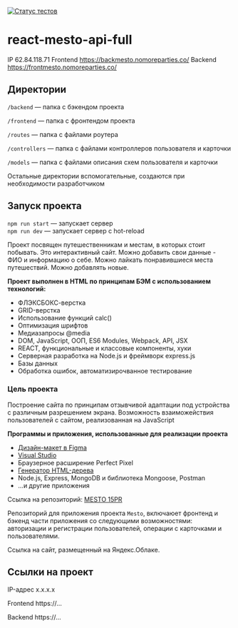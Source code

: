 [![Статус тестов](../../actions/workflows/tests.yml/badge.svg)](../../actions/workflows/tests.yml)

# react-mesto-api-full

IP 62.84.118.71
Frontend https://backmesto.nomoreparties.co/
Backend https://frontmesto.nomoreparties.co/

## Директории


`/backend` — папка с бэкендом проекта

`/frontend` — папка с фронтендом проекта

`/routes` — папка с файлами роутера

`/controllers` — папка с файлами контроллеров пользователя и карточки

`/models` — папка с файлами описания схем пользователя и карточки  
  
Остальные директории вспомогательные, создаются при необходимости разработчиком

## Запуск проекта

`npm run start` — запускает сервер   
`npm run dev` — запускает сервер с hot-reload

Проект посвящен путешественникам и местам, в которых стоит побывать. Это интерактивный сайт.
Можно добавить свои данные - ФИО и информацию о себе.
Можно лайкать понравившиеся места путешествий. Можно добавлять новые.

**Проект выполнен в HTML по принципам БЭМ с использованием технологий:**

* ФЛЭКСБОКС-верстка
* GRID-верстка
* Использование функций calc()
* Оптимизация шрифтов
* Медиазапросы @media
* DOM, JavaScript, ООП, ES6 Modules, Webpack, API, JSX
* REACT, функциональные и классовые компоненты, хуки
* Серверная разработка на Node.js и фреймворк express.js
* Базы данных
* Обработка ошибок, автоматизирочванное тестирование

### Цель проекта

Построение сайта по принципам отзывчивой адаптации под устройства с различным разрешением экрана.
Возможность взаиможействия пользователей с сайтом, реализованная на JavaScript

**Программы и приложения, использованные для реализации проекта**

* [Дизайн-макет в Figma](https://www.figma.com/)
* [Visual Studio](https://visualstudio.myproload.com/)
* Браузерное расширение Perfect Pixel
* [Генератор HTML-дерева](https://yoksel.github.io/html-tree/)
* Node.js, Express, MongoDB и библиотека Mongoose, Postman 
* ...и другие приложения

Ссылка на репозиторий: [MESTO 15PR](https://github.com/Olegro55/react-mesto-api-full-gha)



Репозиторий для приложения проекта `Mesto`, включаюет фронтенд и бэкенд части приложения со следующими возможностями: авторизации и регистрации пользователей, операции с карточками и пользователями. 
  
Ссылка на сайт, размещенный на Яндекс.Облаке.

## Ссылки на проект

IP-адрес x.x.x.x

Frontend https://...

Backend https://...
